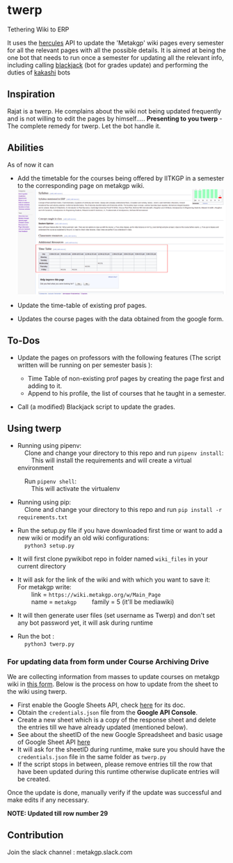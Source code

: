 # twerp

Tethering Wiki to ERP

It uses the [hercules](https://github.com/kshitij10496/hercules) API to update the 'Metakgp' wiki pages every semester for all the relevant pages with all the possible details. It is aimed at being the one bot that needs to run once a semester for updating all the relevant info, including calling [blackjack](https://github.com/metakgp/blackjack/blob/master/blackjack.py) (bot for grades update) and performing the duties of [kakashi](https://github.com/metakgp/kakashi) bots

## Inspiration

Rajat is a twerp. He complains about the wiki not being updated frequently and is not willing to edit the pages by himself..... **Presenting to you twerp** - The complete remedy for twerp. Let the bot handle it.

## Abilities

As of now it can

- Add the timetable for the courses being offered by IITKGP in a semester to the corresponding page on metakgp wiki.
![Example](https://github.com/Ayushk4/twerp/blob/master/twerp.png)

- Update the time-table of existing prof pages.
- Updates the course pages with the data obtained from the google form.

## To-Dos

- Update the pages on professors with the following features (The script written will be running on per semester basis ):
  - Time Table of non-existing prof pages by creating the page first and adding to it.
  - Append to his profile, the list of courses that he taught in a semester.

- Call (a modified) Blackjack script to update the grades.

## Using twerp

- Running using pipenv:  
    &nbsp; &nbsp; Clone and change your directory to this repo and run `pipenv install`:  
            &nbsp; &nbsp; &nbsp; &nbsp; This will install the requirements and will create a virtual environment

    &nbsp; &nbsp; Run `pipenv shell`:  
            &nbsp; &nbsp; &nbsp; &nbsp; This will activate the virtualenv

- Running using pip:  
    &nbsp; &nbsp; Clone and change your directory to this repo and run `pip install -r requirements.txt`

- Run the setup.py file if you have downloaded first time  or want to add a new wiki or modify an old wiki configurations:  
    &nbsp; &nbsp; `python3 setup.py`

- It will first clone pywikibot repo in folder named `wiki_files` in your current directory

- It will ask for the link of the wiki and with which you want to save it:
    &nbsp; &nbsp; For metakgp write:  
        &nbsp; &nbsp; &nbsp; &nbsp; link = `https://wiki.metakgp.org/w/Main_Page`  
        &nbsp; &nbsp; &nbsp; &nbsp; name = `metakgp`
        &nbsp; &nbsp; &nbsp; &nbsp; family = 5 (it'll be mediawiki)

- It will then generate user files (set username as Twerp) and don't set any bot password yet, it will ask during runtime

- Run the bot :  
    &nbsp; &nbsp; `python3 twerp.py`

### For updating data from form under Course Archiving Drive

We are collecting information from masses to update courses on metakgp wiki in [this form](https://forms.gle/1WcXp8UQ6UpaNF7y9). Below is the process on how to update from the 
sheet to the wiki using twerp.

- First enable the Google Sheets API, check [here](https://developers.google.com/sheets/api/) for its doc.
- Obtain the `credentials.json` file from the **Google API Console**.
- Create a new sheet which is a copy of the response sheet and delete the entries till we have already updated (mentioned below).
- See about the sheetID of the new Google Spreadsheet and basic usage of Google Sheet API [here](https://developers.google.com/sheets/api/guides/concepts)
- It will ask for the sheetID during runtime, make sure you should have the `credentials.json` file in the same folder as `twerp.py`
- If the script stops in between, please remove entries till the row that have been updated during this runtime otherwise duplicate entries will be created.

Once the update is done, manually verify if the update was successful and make edits if any necessary.

**NOTE: Updated till row number 29**

## Contribution

Join the slack channel : metakgp.slack.com
